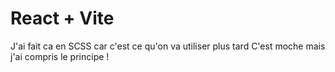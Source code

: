 # React + Vite

J'ai fait ca en SCSS car c'est ce qu'on va utiliser plus tard
C'est moche mais j'ai compris le principe !
